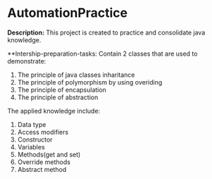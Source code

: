 # AutomationPractice
**Description:** 
This project is created to practice and consolidate java knowledge.

**Intership-preparation-tasks:
 Contain 2 classes that are used to demonstrate:
1. The principle of java classes inharitance
2. The principle of polymorphism by using overiding
3. The principle of encapsulation
4. The principle of abstraction

The applied knowledge include:
1. Data type
2. Access modifiers
3. Constructor
4. Variables
5. Methods(get and set)
6. Override methods
7. Abstract method